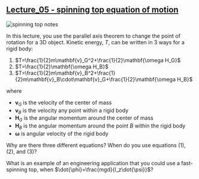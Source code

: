 ## [Lecture_05 - spinning top equation of motion](https://youtu.be/PyExwBFaC3A)

![spinning top notes](https://i.imgur.com/NJiFwc4.png)

In this lecture, you use the parallel axis theorem to change the point of rotation for a 3D object. Kinetic energy, $T$, can be written in 3 ways for a rigid body:

1. $T=\frac{1}{2}m\mathbf{v}_G^2+\frac{1}{2}\mathbf{\omega H_G}$
2. $T=\frac{1}{2}\mathbf{\omega H_B}$ 
3. $T=\frac{1}{2}m\mathbf{v}_B^2+\frac{1}{2}m\mathbf{v}_B\cdot\mathbf{v}_G+\frac{1}{2}\mathbf{\omega H_B}$

where 
- $\mathbf{v}_G$ is the velocity of the center of mass
- $\mathbf{v}_B$ is the velocity any point within a rigid body
- $\mathbf{H}_G$ is the angular momentum around the center of mass
- $\mathbf{H}_B$ is the angular momentum around the point $B$ within the rigid body
- $\mathbf{\omega}$ is angular velocity of the rigid body

Why are there three different equations? When do you use equations (1), (2), and (3)?

What is an example of an engineering application that you could use a fast-spinning top, when $\dot{\phi}=\frac{mgd}{I_z\dot{\psi}}$?


